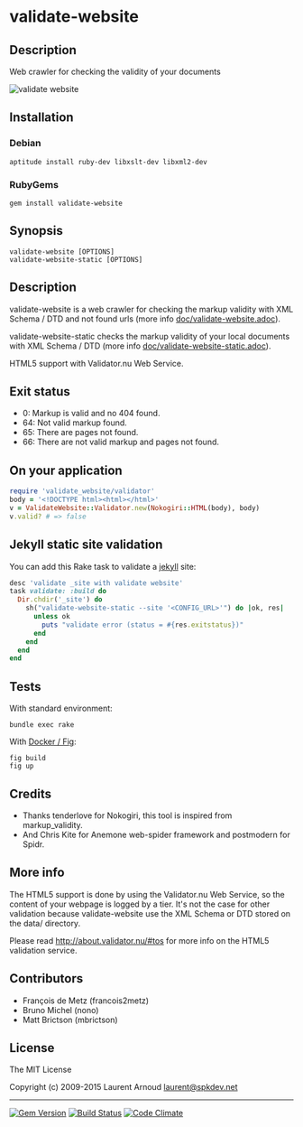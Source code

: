 # validate-website

## Description

Web crawler for checking the validity of your documents

![validate website](https://raw.github.com/spk/validate-website/master/validate-website.png)

## Installation

### Debian

~~~ console
aptitude install ruby-dev libxslt-dev libxml2-dev
~~~

### RubyGems

~~~ console
gem install validate-website
~~~

## Synopsis

~~~ console
validate-website [OPTIONS]
validate-website-static [OPTIONS]
~~~

## Description

validate-website is a web crawler for checking the markup validity with XML
Schema / DTD and not found urls (more info [doc/validate-website.adoc](https://github.com/spk/validate-website/blob/master/doc/validate-website.adoc)).

validate-website-static checks the markup validity of your local documents with
XML Schema / DTD (more info [doc/validate-website-static.adoc](https://github.com/spk/validate-website/blob/master/doc/validate-website-static.adoc)).

HTML5 support with Validator.nu Web Service.

## Exit status

* 0: Markup is valid and no 404 found.
* 64: Not valid markup found.
* 65: There are pages not found.
* 66: There are not valid markup and pages not found.

## On your application

~~~ ruby
require 'validate_website/validator'
body = '<!DOCTYPE html><html></html>'
v = ValidateWebsite::Validator.new(Nokogiri::HTML(body), body)
v.valid? # => false
~~~

## Jekyll static site validation

You can add this Rake task to validate a
[jekyll](https://github.com/jekyll/jekyll) site:

~~~ ruby
desc 'validate _site with validate website'
task validate: :build do
  Dir.chdir('_site') do
    sh("validate-website-static --site '<CONFIG_URL>'") do |ok, res|
      unless ok
        puts "validate error (status = #{res.exitstatus})"
      end
    end
  end
end
~~~

## Tests

With standard environment:

~~~ console
bundle exec rake
~~~

With [Docker / Fig](http://www.fig.sh/):

~~~ console
fig build
fig up
~~~

## Credits

* Thanks tenderlove for Nokogiri, this tool is inspired from markup_validity.
* And Chris Kite for Anemone web-spider framework and postmodern for Spidr.

## More info

The HTML5 support is done by using the Validator.nu Web Service, so the content
of your webpage is logged by a tier. It's not the case for other validation
because validate-website use the XML Schema or DTD stored on the data/ directory.

Please read <http://about.validator.nu/#tos> for more info on the HTML5
validation service.

## Contributors

* François de Metz (francois2metz)
* Bruno Michel (nono)
* Matt Brictson (mbrictson)

## License

The MIT License

Copyright (c) 2009-2015 Laurent Arnoud <laurent@spkdev.net>

---
[![Gem Version](https://badge.fury.io/rb/validate-website.svg)](https://rubygems.org/gems/validate-website)
[![Build Status](https://secure.travis-ci.org/spk/validate-website.svg?branch=master)](https://travis-ci.org/spk/validate-website)
[![Code Climate](http://img.shields.io/codeclimate/github/spk/validate-website.svg)](https://codeclimate.com/github/spk/validate-website)
